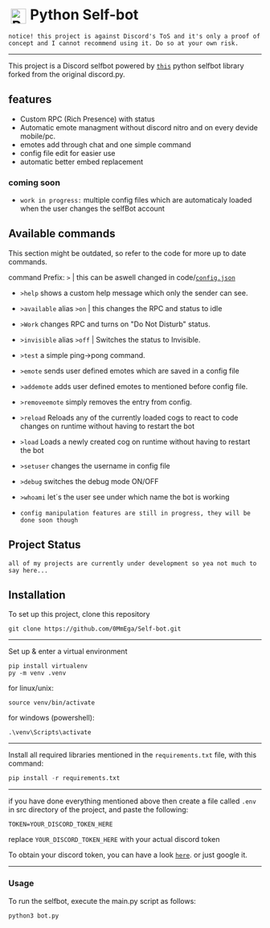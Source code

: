 # <img align="left" alt="Python" width="30px" style="padding:5px;" src="https://cdn.jsdelivr.net/gh/devicons/devicon/icons/python/python-plain.svg" /> Python Self-bot

`notice! this project is against Discord's ToS and it's only a proof of concept and I cannot recommend using it. Do so at your own risk.`

---

This project is a Discord selfbot powered by [`this`](https://github.com/dolfies/discord.py-self) python selfbot library forked from the original discord.py.

## features

- Custom RPC (Rich Presence) with status
- Automatic emote managment without discord nitro and on every devide mobile/pc.
- emotes add through chat and one simple command
- config file edit for easier use
- automatic better embed replacement

### coming soon

- `work in progress:` multiple config files which are automaticaly loaded when the user changes the selfBot account

## Available commands

This section might be outdated, so refer to the code for more up to date commands.

command Prefix: `>`
|
this can be aswell changed in code/[`config.json`](./config.json)

- ```>help``` shows a custom help message which only the sender can see.
- ```>available``` alias ```>on``` | this changes the RPC and status to idle
- ```>Work``` changes RPC and turns on "Do Not Disturb" status.
- ```>invisible``` alias ```>off``` | Switches the status to Invisible.
- ```>test``` a simple ping->pong command.
- ```>emote``` sends user defined emotes which are saved in a config file
- ```>addemote``` adds user defined emotes to mentioned before config file.
- ```>removeemote``` simply removes the entry from config.
- ```>reload``` Reloads any of the currently loaded cogs to react to code changes on runtime without having to restart the bot
- ```>load``` Loads a newly created cog on runtime without having to restart the bot
- ```>setuser``` changes the username in config file
- ```>debug``` switches the debug mode ON/OFF
- ```>whoami``` let´s the user see under which name the bot is working

- `config manipulation features are still in progress, they will be done soon though`

## Project Status

`all of my projects are currently under development so yea not much to say here...`

## Installation

To set up this project, clone this repository

```shell
git clone https://github.com/0MmEga/Self-bot.git
```

---

Set up & enter a virtual environment

```shell
pip install virtualenv
py -m venv .venv
```

for linux/unix:

```shell
source venv/bin/activate
```

for windows (powershell):

```shell
.\venv\Scripts\activate
```

---

Install all required libraries mentioned in the `requirements.txt` file, with this command:

```python
pip install -r requirements.txt
```

---

if you have done everything mentioned above then create a file called `.env` in src directory of the project, and paste the following:

```env
TOKEN=YOUR_DISCORD_TOKEN_HERE
```

replace `YOUR_DISCORD_TOKEN_HERE` with your actual discord token

To obtain your discord token, you can have a look [`here`](https://discordpy-self.readthedocs.io/en/latest/token.html). or just google it.

---

### Usage

To run the selfbot, execute the main.py script as follows:

```python
python3 bot.py
```
